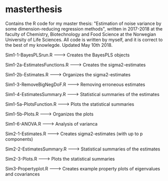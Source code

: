 # masterthesis
Contains the R code for my master thesis: "Estimation of noise variance by some dimension-reducing regression methods", written in 2017-2018 at the faculty of Chemistry, Biotechnology and Food Science at the Norwegian University of Life Sciences. All code is written by myself, and it is correct to the best of my knowlegde. Updated May 10th 2018.

Sim1-1-BayesPLSrun.R           --->   Creates the BayesPLS objects

Sim1-2a-EstimatesFunctions.R   --->   Creates the sigma2-estimates

Sim1-2b-Estimates.R             --->   Organizes the sigma2-estimates

Sim1-3-RemoveBigNegDoF.R       --->   Removing erroneous estimates

Sim1-4-EstimatesSummary.R      --->   Statistical summaries of the estimates

Sim1-5a-PlotsFunction.R        --->   Plots the statistical summaries

Sim1-5b-Plots.R                 --->   Organizes the plots

Sim1-6-ANOVA.R                 --->   Analysis of varianca

Sim2-1-Estimates.R             --->   Creates sigma2-estimates (with up to p components)

Sim2-2-EstimatesSummary.R      --->   Statistical summaries of the estimates

Sim2-3-Plots.R                 --->   Plots the statistical summaries

Sim3-Propertyplot.R            --->   Creates example property plots of eigenvalues and covariances
